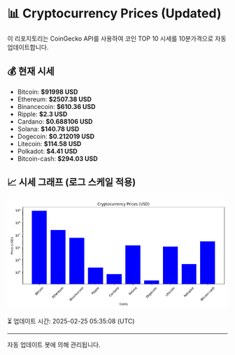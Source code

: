 
# 📊 Cryptocurrency Prices (Updated)

이 리포지토리는 CoinGecko API를 사용하여 코인 TOP 10 시세를 10분가격으로 자동 업데이트합니다.

## 💰 현재 시세
- Bitcoin: **$91998 USD**
- Ethereum: **$2507.38 USD**
- Binancecoin: **$610.36 USD**
- Ripple: **$2.3 USD**
- Cardano: **$0.688106 USD**
- Solana: **$140.78 USD**
- Dogecoin: **$0.212019 USD**
- Litecoin: **$114.58 USD**
- Polkadot: **$4.41 USD**
- Bitcoin-cash: **$294.03 USD**

## 📈 시세 그래프 (로그 스케일 적용)
![Crypto Prices](crypto_prices.png)

⏳ 업데이트 시간: 2025-02-25 05:35:08 (UTC)

---
자동 업데이트 봇에 의해 관리됩니다.
